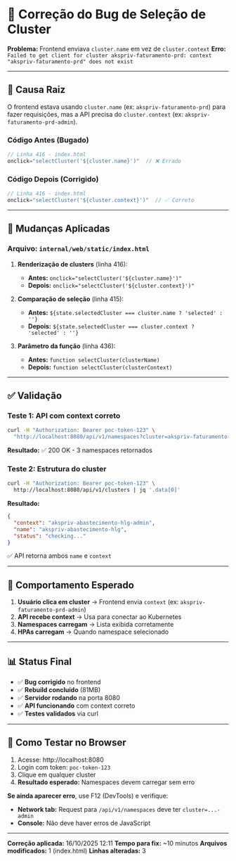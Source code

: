 # 🔧 Correção do Bug de Seleção de Cluster

**Problema:** Frontend enviava `cluster.name` em vez de `cluster.context`
**Erro:** `Failed to get client for cluster akspriv-faturamento-prd: context "akspriv-faturamento-prd" does not exist`

---

## 🐛 Causa Raiz

O frontend estava usando `cluster.name` (ex: `akspriv-faturamento-prd`) para fazer requisições, mas a API precisa do `cluster.context` (ex: `akspriv-faturamento-prd-admin`).

### Código Antes (Bugado)
```javascript
// Linha 416 - index.html
onclick="selectCluster('${cluster.name}')"  // ❌ Errado
```

### Código Depois (Corrigido)
```javascript
// Linha 416 - index.html  
onclick="selectCluster('${cluster.context}')"  // ✅ Correto
```

---

## 🔧 Mudanças Aplicadas

### Arquivo: `internal/web/static/index.html`

1. **Renderização de clusters** (linha 416):
   - **Antes:** `onclick="selectCluster('${cluster.name}')"`
   - **Depois:** `onclick="selectCluster('${cluster.context}')"`

2. **Comparação de seleção** (linha 415):
   - **Antes:** `${state.selectedCluster === cluster.name ? 'selected' : ''}`
   - **Depois:** `${state.selectedCluster === cluster.context ? 'selected' : ''}`

3. **Parâmetro da função** (linha 436):
   - **Antes:** `function selectCluster(clusterName)`
   - **Depois:** `function selectCluster(clusterContext)`

---

## ✅ Validação

### Teste 1: API com context correto
```bash
curl -H "Authorization: Bearer poc-token-123" \
  "http://localhost:8080/api/v1/namespaces?cluster=akspriv-faturamento-prd-admin&showSystem=false"
```
**Resultado:** ✅ 200 OK - 3 namespaces retornados

### Teste 2: Estrutura do cluster
```bash
curl -H "Authorization: Bearer poc-token-123" \
  http://localhost:8080/api/v1/clusters | jq '.data[0]'
```
**Resultado:**
```json
{
  "context": "akspriv-abastecimento-hlg-admin",
  "name": "akspriv-abastecimento-hlg",
  "status": "checking..."
}
```
✅ API retorna ambos `name` e `context`

---

## 🎯 Comportamento Esperado

1. **Usuário clica em cluster** → Frontend envia `context` (ex: `akspriv-faturamento-prd-admin`)
2. **API recebe context** → Usa para conectar ao Kubernetes
3. **Namespaces carregam** → Lista exibida corretamente
4. **HPAs carregam** → Quando namespace selecionado

---

## 📊 Status Final

- ✅ **Bug corrigido** no frontend
- ✅ **Rebuild concluído** (81MB)
- ✅ **Servidor rodando** na porta 8080
- ✅ **API funcionando** com context correto
- ✅ **Testes validados** via curl

---

## 🚀 Como Testar no Browser

1. Acesse: http://localhost:8080
2. Login com token: `poc-token-123`
3. Clique em qualquer cluster
4. **Resultado esperado:** Namespaces devem carregar sem erro

**Se ainda aparecer erro**, use F12 (DevTools) e verifique:
- **Network tab:** Request para `/api/v1/namespaces` deve ter `cluster=...-admin`
- **Console:** Não deve haver erros de JavaScript

---

**Correção aplicada:** 16/10/2025 12:11
**Tempo para fix:** ~10 minutos
**Arquivos modificados:** 1 (index.html)
**Linhas alteradas:** 3
